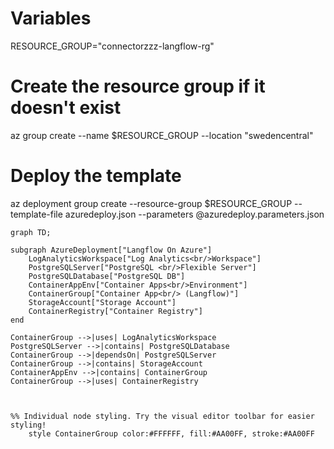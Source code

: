 # Variables
RESOURCE_GROUP="connectorzzz-langflow-rg"

# Create the resource group if it doesn't exist
az group create --name $RESOURCE_GROUP --location "swedencentral"

# Deploy the template
az deployment group create --resource-group $RESOURCE_GROUP --template-file azuredeploy.json --parameters @azuredeploy.parameters.json


```mermaid
graph TD;

subgraph AzureDeployment["Langflow On Azure"]
    LogAnalyticsWorkspace["Log Analytics<br/>Workspace"]
    PostgreSQLServer["PostgreSQL <br/>Flexible Server"]
    PostgreSQLDatabase["PostgreSQL DB"]
    ContainerAppEnv["Container Apps<br/>Environment"]
    ContainerGroup["Container App<br/> (Langflow)"]
    StorageAccount["Storage Account"]
    ContainerRegistry["Container Registry"]
end

ContainerGroup -->|uses| LogAnalyticsWorkspace
PostgreSQLServer -->|contains| PostgreSQLDatabase
ContainerGroup -->|dependsOn| PostgreSQLServer
ContainerGroup -->|contains| StorageAccount
ContainerAppEnv -->|contains| ContainerGroup
ContainerGroup -->|uses| ContainerRegistry



%% Individual node styling. Try the visual editor toolbar for easier styling!
    style ContainerGroup color:#FFFFFF, fill:#AA00FF, stroke:#AA00FF

```